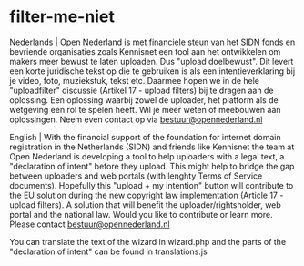 # filter-me-niet


Nederlands | Open Nederland is met financiele steun van het SIDN fonds en bevriende organisaties zoals Kennisnet een tool aan het ontwikkelen om makers meer bewust te laten uploaden. Dus "upload doelbewust". Dit levert een korte juridische tekst op die te gebruiken is als een intentieverklaring bij je video, foto, muziekstuk, tekst etc. Daarmee hopen we in de hele "uploadfilter" discussie (Artikel 17 - upload filters) bij te dragen aan de oplossing. Een oplossing waarbij zowel de uploader, het platform als de wetgeving een rol te spelen heeft. Wil je meer weten of meebouwen aan oplossingen. Neem even contact op via bestuur@opennederland.nl 


English | With the financial support of the foundation for internet domain registration in the Netherlands (SIDN) and friends like Kennisnet the team at Open Nederland is developing a tool to help uploaders with a legal text, a "declaration of intent" before they upload. This might help to bridge the gap between uploaders and web portals (with lenghty Terms of Service documents). Hopefully this "upload + my intention" button will contribute to the EU solution during the new copyright law implementation (Article 17 - upload filters). A solution that will benefit the uploader/rightsholder, web portal and the national law. Would you like to contribute or learn more. Please contact bestuur@opennederland.nl


You can translate the text of the wizard in wizard.php and the parts of the "declaration of intent" can be found in translations.js
